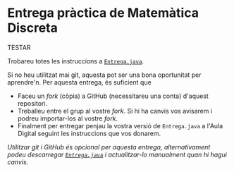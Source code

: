 # Entrega pràctica de Matemàtica Discreta

TESTAR

Trobareu totes les instruccions a [`Entrega.java`](Entrega.java).

Si no heu utilitzat mai git, aquesta pot ser una bona oportunitat per
aprendre'n. Per aquesta entrega, és suficient que

- Faceu un _fork_ (còpia) a GitHub (necessitareu una conta) d'aquest
  repositori.
- Treballeu entre el grup al vostre _fork_. Si hi ha canvis vos avisarem i
  podreu importar-los al vostre _fork_.
- Finalment per entregar penjau la vostra versió de `Entrega.java` a l'Aula
  Digital seguint les instruccions que vos donarem.

_Utilitzar git i GitHub és opcional per aquesta entrega, alternativament podeu
descarregar [`Entrega.java`](Entrega.java) i actualitzar-lo manualment quan hi
hagui canvis._
